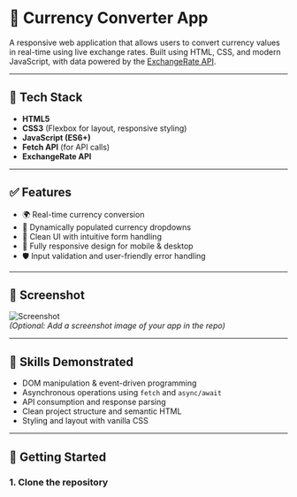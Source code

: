 # 💱 Currency Converter App

A responsive web application that allows users to convert currency values in real-time using live exchange rates. Built using HTML, CSS, and modern JavaScript, with data powered by the [ExchangeRate API](https://www.exchangerate-api.com/).

---

## 🔧 Tech Stack

- **HTML5**
- **CSS3** (Flexbox for layout, responsive styling)
- **JavaScript (ES6+)**
- **Fetch API** (for API calls)
- **ExchangeRate API**

---

## ✅ Features

- 🌍 Real-time currency conversion
- 🔄 Dynamically populated currency dropdowns
- 🧮 Clean UI with intuitive form handling
- 📱 Fully responsive design for mobile & desktop
- 🛡 Input validation and user-friendly error handling

---

## 📸 Screenshot

![Screenshot]()  
_(Optional: Add a screenshot image of your app in the repo)_

---

## 🧠 Skills Demonstrated

- DOM manipulation & event-driven programming
- Asynchronous operations using `fetch` and `async/await`
- API consumption and response parsing
- Clean project structure and semantic HTML
- Styling and layout with vanilla CSS

---

## 🚀 Getting Started

### 1. Clone the repository
```bash
